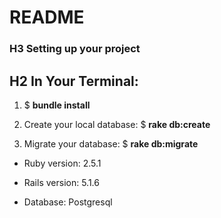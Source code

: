 # README

### H3 Setting up your project
## H2 In Your Terminal:
1. $ **bundle install**

2. Create your local database: $ **rake db:create**

3. Migrate your database: $ **rake db:migrate**


* Ruby version: 2.5.1

* Rails version: 5.1.6

* Database: Postgresql
